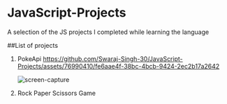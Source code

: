 # JavaScript-Projects
A selection of the JS projects I completed while learning the language 


##List of projects

1) PokeApi
   https://github.com/Swaraj-Singh-30/JavaScript-Projects/assets/76990410/fe6aae4f-38bc-4bcb-9424-2ec2b17a2642

   ![screen-capture](https://github.com/Swaraj-Singh-30/JavaScript-Projects/assets/76990410/89f4b0f1-f4d1-4754-8f2b-830e96266c17)


3) Rock Paper Scissors Game

